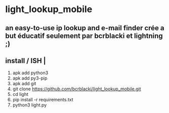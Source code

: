 # light_lookup_mobile
an easy-to-use ip lookup and e-mail finder
crée a but éducatif seulement par bcrblacki et lightning ;)
---------------
install / ISH |
---------------
1) apk add python3
2) apk add py3-pip
3) apk add git
4) git clone https://github.com/bcrblacki/light_lookup_mobile.git
5) cd light
6) pip install -r requirements.txt
8) python3 light.py
               
